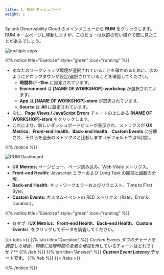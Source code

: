 ```yaml
---
title: 1. RUM ダッシュボード
weight: 1
---
```


Splunk Observability Cloud のメインメニューから **RUM** をクリックします。RUM ホームページに移動しますが、このビューは以前の短い紹介で既に見たことがあるでしょう。

![multiple apps](../images/multiple-apps.png)

{{% notice title="Exercise" style="green" icon="running" %}}

* あなたのワークショップ環境が選択されていることを確かめるために、次のようにドロップダウンが設定/選択されていることを確認してください。
  * **時間枠**が **-15m** に設定されています。
  * **Environment** は **[NAME OF WORKSHOP]-workshop** が選択されています。
  * **App** は **[NAME OF WORKSHOP]-store** が選択されています。
  * **Source** は **All** に設定されています。
* 次に、**Page Views / JavaScript Errors** チャートの上にある **[NAME OF WORKSHOP]-store** をクリックします。
* これにより、新しいダッシュボードビューが表示され、メトリクスが **UX Metrics**、**Front-end Health**、**Back-end Health**、**Custom Events** に分解され、それらを過去のメトリクスと比較します（デフォルトでは1時間）。

{{% /notice %}}

![RUM Dashboard](../images/rum-dashboard.png)

* **UX Metrics:** ページビュー、ページ読み込み、Web Vitals メトリクス。
* **Front-end Health:** Javascript エラーおよび Long Task の期間と回数の分解。
* **Back-end Health:** ネットワークエラーおよびリクエスト、Time to First Byte。
* **Custom Events:** カスタムイベントの RED メトリクス（Rate、Error＆Duration）。

{{% notice title="Exercise" style="green" icon="running" %}}

* 各タブ（**UX Metrics**、**Front-end Health**、**Back-end Health**、**Custom Events**）をクリックしてデータを調査してください。

{{< tabs >}}
{{% tab title="Question" %}}
***Custom Events* タブのチャートを調査した場合、明確に*処理時間の急激な増加*を示しているチャートはどれですか？**
{{% /tab %}}
{{% tab title="Answer" %}}
***Custom Event Latency* チャートです。**
{{% /tab %}}
{{< /tabs >}}

{{% /notice %}}
